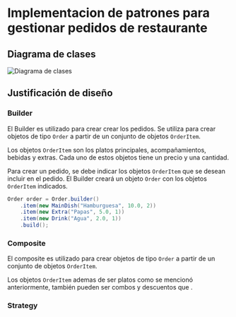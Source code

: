 # Implementacion de patrones para gestionar pedidos de restaurante

## Diagrama de clases

![Diagrama de clases](https://github.com/joseluisgs/cc-patrones/blob/main/diagrama.png)

## Justificación de diseño

### Builder

El Builder es utilizado para crear crear los pedidos. Se utiliza para crear objetos de tipo `Order` a partir de un conjunto de objetos `OrderItem`. 

Los objetos `OrderItem` son los platos principales, acompañamientos, bebidas y extras. Cada uno de estos objetos tiene un precio y una cantidad. 

Para crear un pedido, se debe indicar los objetos `OrderItem` que se desean incluir en el pedido. El Builder creará un objeto `Order` con los objetos `OrderItem` indicados. 

```java
Order order = Order.builder()
    .item(new MainDish("Hamburguesa", 10.0, 2))
    .item(new Extra("Papas", 5.0, 1))
    .item(new Drink("Agua", 2.0, 1))
    .build();
```

### Composite

El composite es utilizado para crear objetos de tipo `Order` a partir de un conjunto de objetos `OrderItem`. 

Los objetos `OrderItem` ademas de ser platos como se mencionó anteriormente, también pueden ser combos y descuentos que .

### Strategy